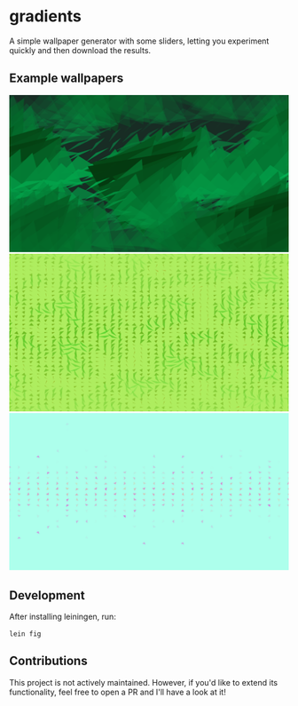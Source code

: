 # gradients

A simple wallpaper generator with some sliders, letting you experiment quickly and then download the results.

## Example wallpapers

<img src="https://raw.githubusercontent.com/raffomania/gradients/master/docs/examples/1.png">
<img src="https://raw.githubusercontent.com/raffomania/gradients/master/docs/examples/2.png">
<img src="https://raw.githubusercontent.com/raffomania/gradients/master/docs/examples/3.png">

## Development

After installing leiningen, run:

    lein fig

## Contributions

This project is not actively maintained. However, if you'd like to extend its functionality, feel free to open a PR and I'll have a look at it!